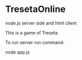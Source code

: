 # TresetaOnline
node.js server side and html client

This is a game of Treseta.

To run server run command:

node app.js
